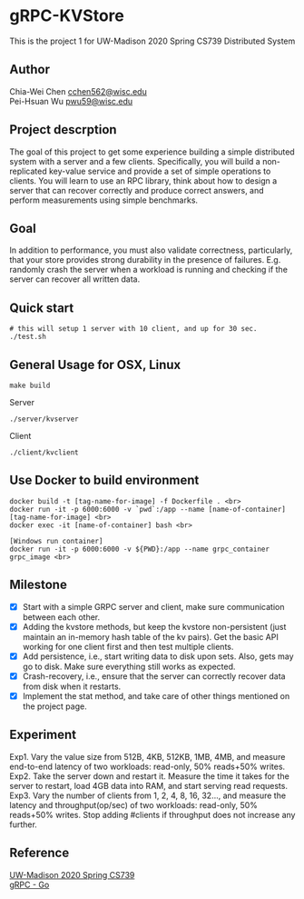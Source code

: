 # gRPC-KVStore
This is the project 1 for UW-Madison 2020 Spring CS739 Distributed System

## Author
Chia-Wei Chen cchen562@wisc.edu <br>
Pei-Hsuan Wu  pwu59@wisc.edu

## Project descrption
The goal of this project to get some experience building a simple distributed system with a server and a few clients. Specifically, you will build a non-replicated key-value service and provide a set of simple operations to clients. You will learn to use an RPC library, think about how to design a server that can recover correctly and produce correct answers, and perform measurements using simple benchmarks.

## Goal
In addition to performance, you must also validate correctness, particularly, that your store provides strong durability in the presence of failures. E.g. randomly crash the server when a workload is running and checking if the server can recover all written data. 

## Quick start
```
# this will setup 1 server with 10 client, and up for 30 sec.
./test.sh
```

## General Usage for OSX, Linux
```
make build
```
Server
```
./server/kvserver
```
Client
```
./client/kvclient
```

## Use Docker to build environment
```
docker build -t [tag-name-for-image] -f Dockerfile . <br>
docker run -it -p 6000:6000 -v `pwd`:/app --name [name-of-container] [tag-name-for-image] <br>
docker exec -it [name-of-container] bash <br>

[Windows run container]
docker run -it -p 6000:6000 -v ${PWD}:/app --name grpc_container grpc_image <br>
```

## Milestone
- [x] Start with a simple GRPC server and client, make sure communication between each other.
- [x] Adding the kvstore methods, but keep the kvstore non-persistent (just maintain an in-memory hash table of the kv pairs). Get the basic API working for one client first and then test multiple clients.
- [x] Add persistence, i.e., start writing data to disk upon sets. Also, gets may go to disk. Make sure everything still works as expected.
- [x] Crash-recovery, i.e., ensure that the server can correctly recover data from disk when it restarts.
- [x] Implement the stat method, and take care of other things mentioned on the project page.

## Experiment
Exp1. Vary the value size from 512B, 4KB, 512KB, 1MB, 4MB, and measure end-to-end latency of two workloads: read-only, 50% reads+50% writes.
Exp2. Take the server down and restart it. Measure the time it takes for the server to restart, load 4GB data into RAM, and start serving read requests.
Exp3. Vary the number of clients from 1, 2, 4, 8, 16, 32..., and measure the latency and throughput(op/sec) of two workloads: read-only, 50% reads+50% writes. Stop adding #clients if throughput does not increase any further. 


## Reference
[UW-Madison 2020 Spring CS739](http://pages.cs.wisc.edu/~ra/Classes/739-sp20/index.html) <br>
[gRPC - Go](https://grpc.io/docs/quickstart/go/)
